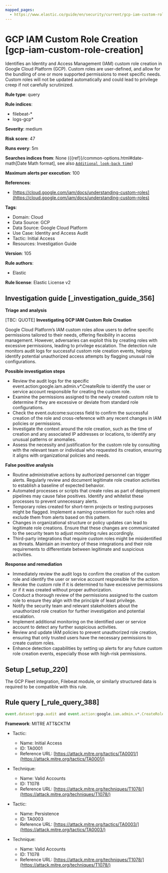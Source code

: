 ```yaml
---
mapped_pages:
  - https://www.elastic.co/guide/en/security/current/gcp-iam-custom-role-creation.html
---
```


# GCP IAM Custom Role Creation [gcp-iam-custom-role-creation]

Identifies an Identity and Access Management (IAM) custom role creation in Google Cloud Platform (GCP). Custom roles are user-defined, and allow for the bundling of one or more supported permissions to meet specific needs. Custom roles will not be updated automatically and could lead to privilege creep if not carefully scrutinized.

**Rule type**: query

**Rule indices**:

* filebeat-*
* logs-gcp*

**Severity**: medium

**Risk score**: 47

**Runs every**: 5m

**Searches indices from**: None ({{ref}}/common-options.html#date-math[Date Math format], see also [`Additional look-back time`](docs-content://solutions/security/detect-and-alert/create-detection-rule.md#rule-schedule))

**Maximum alerts per execution**: 100

**References**:

* [https://cloud.google.com/iam/docs/understanding-custom-roles](https://cloud.google.com/iam/docs/understanding-custom-roles)

**Tags**:

* Domain: Cloud
* Data Source: GCP
* Data Source: Google Cloud Platform
* Use Case: Identity and Access Audit
* Tactic: Initial Access
* Resources: Investigation Guide

**Version**: 105

**Rule authors**:

* Elastic

**Rule license**: Elastic License v2

## Investigation guide [_investigation_guide_356]

**Triage and analysis**

[TBC: QUOTE]
**Investigating GCP IAM Custom Role Creation**

Google Cloud Platform’s IAM custom roles allow users to define specific permissions tailored to their needs, offering flexibility in access management. However, adversaries can exploit this by creating roles with excessive permissions, leading to privilege escalation. The detection rule monitors audit logs for successful custom role creation events, helping identify potential unauthorized access attempts by flagging unusual role configurations.

**Possible investigation steps**

* Review the audit logs for the specific event.action:google.iam.admin.v*.CreateRole to identify the user or service account responsible for creating the custom role.
* Examine the permissions assigned to the newly created custom role to determine if they are excessive or deviate from standard role configurations.
* Check the event.outcome:success field to confirm the successful creation of the role and cross-reference with any recent changes in IAM policies or permissions.
* Investigate the context around the role creation, such as the time of creation and any associated IP addresses or locations, to identify any unusual patterns or anomalies.
* Assess the necessity and justification for the custom role by consulting with the relevant team or individual who requested its creation, ensuring it aligns with organizational policies and needs.

**False positive analysis**

* Routine administrative actions by authorized personnel can trigger alerts. Regularly review and document legitimate role creation activities to establish a baseline of expected behavior.
* Automated processes or scripts that create roles as part of deployment pipelines may cause false positives. Identify and whitelist these processes to prevent unnecessary alerts.
* Temporary roles created for short-term projects or testing purposes might be flagged. Implement a naming convention for such roles and exclude them from alerts based on this pattern.
* Changes in organizational structure or policy updates can lead to legitimate role creations. Ensure that these changes are communicated to the security team to adjust monitoring rules accordingly.
* Third-party integrations that require custom roles might be misidentified as threats. Maintain an inventory of these integrations and their role requirements to differentiate between legitimate and suspicious activities.

**Response and remediation**

* Immediately review the audit logs to confirm the creation of the custom role and identify the user or service account responsible for the action.
* Revoke the custom role if it is determined to have excessive permissions or if it was created without proper authorization.
* Conduct a thorough review of the permissions assigned to the custom role to ensure they align with the principle of least privilege.
* Notify the security team and relevant stakeholders about the unauthorized role creation for further investigation and potential escalation.
* Implement additional monitoring on the identified user or service account to detect any further suspicious activities.
* Review and update IAM policies to prevent unauthorized role creation, ensuring that only trusted users have the necessary permissions to create custom roles.
* Enhance detection capabilities by setting up alerts for any future custom role creation events, especially those with high-risk permissions.


## Setup [_setup_220]

The GCP Fleet integration, Filebeat module, or similarly structured data is required to be compatible with this rule.


## Rule query [_rule_query_388]

```js
event.dataset:gcp.audit and event.action:google.iam.admin.v*.CreateRole and event.outcome:success
```

**Framework**: MITRE ATT&CKTM

* Tactic:

    * Name: Initial Access
    * ID: TA0001
    * Reference URL: [https://attack.mitre.org/tactics/TA0001/](https://attack.mitre.org/tactics/TA0001/)

* Technique:

    * Name: Valid Accounts
    * ID: T1078
    * Reference URL: [https://attack.mitre.org/techniques/T1078/](https://attack.mitre.org/techniques/T1078/)

* Tactic:

    * Name: Persistence
    * ID: TA0003
    * Reference URL: [https://attack.mitre.org/tactics/TA0003/](https://attack.mitre.org/tactics/TA0003/)

* Technique:

    * Name: Valid Accounts
    * ID: T1078
    * Reference URL: [https://attack.mitre.org/techniques/T1078/](https://attack.mitre.org/techniques/T1078/)



